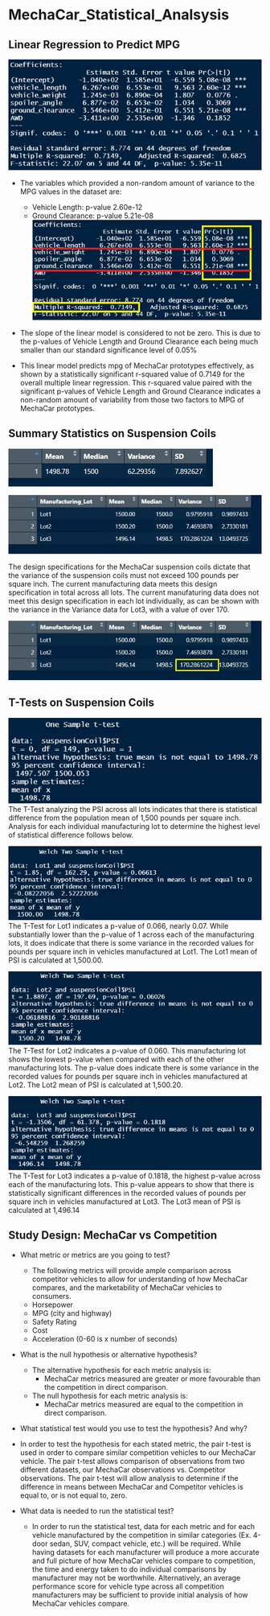 # MechaCar_Statistical_Analsysis

## Linear Regression to Predict MPG

![Summary of Linear Regression](https://github.com/JorMerr/MechaCar_Statistical_Analsysis/blob/main/img/LinearRegressionSummary.JPG)

- The variables which provided a non-random amount of variance to the MPG values in the dataset are:
  - Vehicle Length: p-value 2.60e-12
  - Ground Clearance: p-value 5.21e-08
  ![Summary of Linear Regression Highlights](https://github.com/JorMerr/MechaCar_Statistical_Analsysis/blob/main/img/LinearRegressionSummary%20-%20Highlights.JPG)

- The slope of the linear model is considered to not be zero. This is due to the p-values of Vehicle Length and Ground Clearance each being much smaller than our standard significance level of 0.05%

- This linear model predicts mpg of MechaCar prototypes effectively, as shown by a statistically significant r-squared value of 0.7149 for the overall multiple linear regression. This r-squared value paired with the significant p-values of Vehicle Length and Ground Clearance indicates a non-random amount of variability from those two factors to MPG of MechaCar prototypes.

## Summary Statistics on Suspension Coils

![Total Summary of Suspension Coil Data](https://github.com/JorMerr/MechaCar_Statistical_Analsysis/blob/main/img/total_summary.JPG)

![Lot Summary of Suspension Coil Data](https://github.com/JorMerr/MechaCar_Statistical_Analsysis/blob/main/img/lot_summary.JPG)

The design specifications for the MechaCar suspension coils dictate that the variance of the suspension coils must not exceed 100 pounds per square inch. The current manufacturing data meets this design specification in total across all lots. The current manufaturing data does not meet this design specification in each lot individually, as can be shown with the variance in the Variance data for Lot3, with a value of over 170.

![Lot Summary Highlight of Lot3 Variance](https://github.com/JorMerr/MechaCar_Statistical_Analsysis/blob/main/img/lot_summary-Highlights.jpg)

## T-Tests on Suspension Coils
![T-Test across all manufacturing lots](https://github.com/JorMerr/MechaCar_Statistical_Analsysis/blob/main/img/t.test-total.JPG)
The T-Test analyzing the PSI across all lots indicates that there is statistical difference from the population mean of 1,500 pounds per square inch. Analysis for each individual manufacturing lot to determine the highest level of statistical difference follows below.

![T-Test for Lot1](https://github.com/JorMerr/MechaCar_Statistical_Analsysis/blob/main/img/t.test-Lot1.JPG)
The T-Test for Lot1 indicates a p-value of 0.066, nearly 0.07. While substantially lower than the p-value of 1 across each of the manufacturing lots, it does indicate that there is some variance in the recorded values for pounds per square inch in vehicles manufactured at Lot1. The Lot1 mean of PSI is calculated at 1,500.00.

![T-Test for Lot2](https://github.com/JorMerr/MechaCar_Statistical_Analsysis/blob/main/img/t.test-Lot2.JPG)
The T-Test for Lot2 indicates a p-value of 0.060. This manufacturing lot shows the lowest p-value when compared with each of the other manufacturing lots. The p-value does indicate there is some variance in the recorded values for pounds per square inch in vehicles manufactured at Lot2. The Lot2 mean of PSI is calculated at 1,500.20.

![T-Test for Lot3](https://github.com/JorMerr/MechaCar_Statistical_Analsysis/blob/main/img/t.test-Lot3.JPG)
The T-Test for Lot3 indicates a p-value of 0.1818, the highest p-value across each of the manufacturing lots. This p-value appears to show that there is statistically significant differences in the recorded values of pounds per square inch in vehicles manufactured at Lot3. The Lot3 mean of PSI is calculated at 1,496.14


## Study Design: MechaCar vs Competition
- What metric or metrics are you going to test?
  - The following metrics will provide ample comparison across competitor vehicles to allow for understanding of how MechaCar compares, and the marketability of MechaCar vehicles to consumers. 
  - Horsepower
  - MPG (city and highway)
  - Safety Rating
  - Cost
  - Acceleration (0-60 is x number of seconds)

- What is the null hypothesis or alternative hypothesis?
  - The alternative hypothesis for each metric analysis is:
    - MechaCar metrics measured are greater or more favourable than the competition in direct comparison.
  - The null hypothesis for each metric analysis is:
    - MechaCar metrics measured are equal to the competition in direct comparison.

- What statistical test would you use to test the hypothesis? And why?
 - In order to test the hypothesis for each stated metric, the pair t-test is used in order to compare similar competition vehicles to our MechaCar vehicle. The pair t-test allows comparison of observations from two different datasets, our MechaCar observations vs. Competitor observations. The pair t-test will allow analysis to determine if the difference in means between MechaCar and Competitor vehicles is equal to, or is not equal to, zero. 

- What data is needed to run the statistical test?
  - In order to run the statistical test, data for each metric and for each vehicle manufactured by the competition in similar categories (Ex. 4-door sedan, SUV, compact vehicle, etc.) will be required. While having datasets for each manufacturer will produce a more accurate and full picture of how MechaCar vehicles compare to competition, the time and energy taken to do individual comparisons by manufacturer may not be worthwhile. Alternatively, an average performance score for vehicle type across all competition manufacturers may be sufficient to provide initial analysis of how MechaCar vehicles compare.
